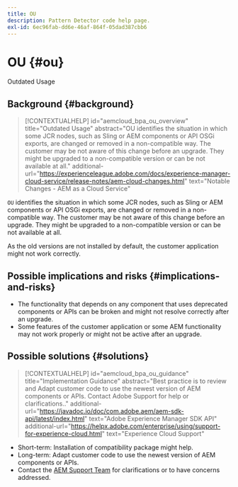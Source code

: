 ```yaml
---
title: OU
description: Pattern Detector code help page.
exl-id: 6ec96fab-dd6e-46af-864f-05dad387cbb6
---
```

# OU {#ou}

Outdated Usage

## Background {#background}

>[!CONTEXTUALHELP]
>id="aemcloud_bpa_ou_overview"
>title="Outdated Usage"
>abstract="OU identifies the situation in which some JCR nodes, such as Sling or AEM components or API OSGi exports, are changed or removed in a non-compatible way. The customer may be not aware of this change before an upgrade. They might be upgraded to a non-compatible version or can be not available at all."
>additional-url="https://experienceleague.adobe.com/docs/experience-manager-cloud-service/release-notes/aem-cloud-changes.html" text="Notable Changes - AEM as a Cloud Service"

`OU` identifies the situation in which some JCR nodes, such as Sling or AEM components or API OSGi exports, are changed or removed in a non-compatible way. The customer may be not aware of this change before an upgrade. They might be upgraded to a non-compatible version or can be not available at all.

As the old versions are not installed by default, the customer application might not work correctly.

## Possible implications and risks {#implications-and-risks}

* The functionality that depends on any component that uses deprecated components or APIs can be broken and might not resolve correctly after an upgrade.
* Some features of the customer application or some AEM functionality may not work properly or might not be active after an upgrade.

## Possible solutions {#solutions}

>[!CONTEXTUALHELP]
>id="aemcloud_bpa_ou_guidance"
>title="Implementation Guidance"
>abstract="Best practice is to review and Adapt customer code to use the newest version of AEM components or APIs. Contact Adobe Support for help or clarifications.."
>additional-url="https://javadoc.io/doc/com.adobe.aem/aem-sdk-api/latest/index.html" text="Adobe Experience Manager SDK API"
>additional-url="https://helpx.adobe.com/enterprise/using/support-for-experience-cloud.html" text="Experience Cloud Support"

* Short-term: Installation of compatibility package might help.
* Long-term: Adapt customer code to use the newest version of AEM components or APIs.
* Contact the [AEM Support Team](https://helpx.adobe.com/enterprise/using/support-for-experience-cloud.html) for clarifications or to have concerns addressed.

